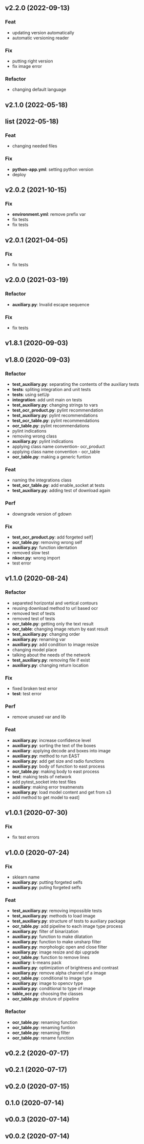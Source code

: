 ## v2.2.0 (2022-09-13)

### Feat

- updating version automatically
- automatic versioning reader

### Fix

- putting right version
- fix image error

### Refactor

- changing default language

## v2.1.0 (2022-05-18)

## list (2022-05-18)

### Feat

- changing needed files

### Fix

- **python-app.yml**: setting python version
- deploy

## v2.0.2 (2021-10-15)

### Fix

- **environment.yml**: remove prefix var
- fix tests
- fix tests

## v2.0.1 (2021-04-05)

### Fix

- fix tests

## v2.0.0 (2021-03-19)

### Refactor

- **auxiliary.py**: Invalid escape sequence

### Fix

- fix tests

## v1.8.1 (2020-09-03)

## v1.8.0 (2020-09-03)

### Refactor

- **test_auxiliary.py**: separating the contents of the auxiliary tests
- **tests**: spliting integration and unit tests
- **tests**: using setUp
- **integration**: add unit main on tests
- **test_auxiliary.py**: changing strings to vars
- **test_ocr_product.py**: pylint recommendation
- **test_auxiliary.py**: pylint recommendations
- **test_ocr_table.py**: pylint recommendations
- **ocr_table.py**: pylint recommendations
- pylint indications
- removing wrong class
- **auxiliary.py**: pylint indications
- applying class name convention- ocr_product
- applying class name convention - ocr_table
- **ocr_table.py**: making a generic funtion

### Feat

- naming the integrations class
- **test_ocr_table.py**: add enable_socket at tests
- **test_auxiliary.py**: adding test of download again

### Perf

- downgrade version of gdown

### Fix

- **test_ocr_product.py**: add forgeted self]
- **ocr_table.py**: removing wrong self
- **auxiliary.py**: function identation
- removed slow test
- **nkocr.py**: wrong import
- test error

## v1.1.0 (2020-08-24)

### Refactor

- separeted horizontal and vertical contours
- reusing download method to url based ocr
- removed test of tests
- removed test of tests
- **ocr_table.py**: getting only the text result
- **ocr_table**: changing image return by east result
- **test_auxiliary.py**: changing order
- **auxiliary.py**: renaming var
- **auxiliary.py**: add condition to image resize
- changing model place
- talking about the needs of the network
- **test_auxiliary.py**: removing file if exist
- **auxiliary.py**: changing return location

### Fix

- fixed broken test error
- **test**: test error

### Perf

- remove unused var and lib

### Feat

- **auxiliary.py**: increase confidence level
- **auxiliary.py**: sorting the text of the boxes
- **auxiliary**: applying decode and boxes into image
- **auxiliary.py**: method to run EAST
- **auxiliary.py**: add get size and radio functions
- **auxiliary.py**: body of function to east process
- **ocr_table.py**: making body to east process
- **test**: making tests of network
- add pytest_socket into test files
- **auxiliary**: making error treatmensts
- **auxiliary.py**: load model content and get from s3
- add method to get model to east]

## v1.0.1 (2020-07-30)

### Fix

- fix test errors

## v1.0.0 (2020-07-24)

### Fix

- sklearn name
- **auxiliary.py**: putting forgeted selfs
- **auxiliary.py**: puting forgeted selfs

### Feat

- **test_auxiliary.py**: removing impossible tests
- **test_auxiliary.py**: methods to load image
- **test_auxiliary.py**: structure of tests to auxiliary package
- **ocr_table.py**: add pipeline to each image type process
- **auxiliary.py**: filter of binarization
- **auxiliary.py**: function to make dilatation
- **auxiliary.py**: function to make unsharp filter
- **auxiliary.py**: morphologic open and close filter
- **auxiliary.py**: image resize and dpi upgrade
- **ocr_table.py**: function to remove lines
- **auxiliary**: k-means pack
- **auxiliary.py**: optimization of brightness and contrast
- **auxiliary.py**: remove alpha channel of a image
- **ocr_table.py**: conditional to image type
- **auxiliary.py**: image to opencv type
- **auxiliary.py**: conditional to type of image
- **table_ocr.py**: choosing the classes
- **ocr_table.py**: struture of pipeline

### Refactor

- **ocr_table.py**: renaming function
- **ocr_table.py**: renaming funtion
- **ocr_table.py**: renaming filter
- **ocr_table.py**: rename function

## v0.2.2 (2020-07-17)

## v0.2.1 (2020-07-17)

## v0.2.0 (2020-07-15)

## 0.1.0 (2020-07-14)

## v0.0.3 (2020-07-14)

## v0.0.2 (2020-07-14)
